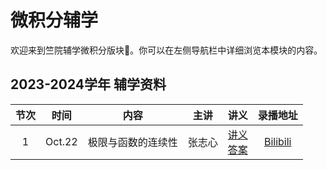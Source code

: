# 微积分辅学

欢迎来到竺院辅学微积分版块🤗。你可以在左侧导航栏中详细浏览本模块的内容。

## 2023-2024学年 辅学资料

| 节次 |  时间  |   内容   |  主讲  |                         讲义                          | 录播地址 |
| :--: | :----: | :------: | :----: | :---------------------------------------------------: | :------: |
|  1   | Oct.22 | 极限与函数的连续性 | 张志心 | [讲义](2024/calculus_lecture1.pdf) <br> [答案](2024/calculus_lecture1_answer.pdf) | [Bilibili]() |
